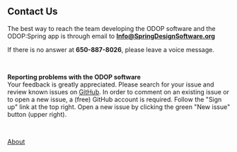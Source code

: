 ## Contact Us

The best way to reach the team developing the ODOP software and the ODOP:Spring app is through email to **Info@SpringDesignSoftware.org**   

If there is no answer at **650-887-8026**, please leave a voice message.   

&nbsp;

**Reporting problems with the ODOP software**   
Your feedback is greatly appreciated.
Please search for your issue and review known issues on 
[GitHub](https://github.com/thegrumpys/odop/issues).
In order to comment on an existing issue or to open a new issue, a (free) GitHub account is required.
Follow the "Sign up" link at the top right.
Open a new issue by clicking the green "New issue" button (upper right).

&nbsp;

[About](./)

